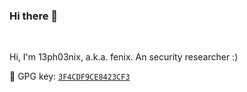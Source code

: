 ### Hi there 👋

<br />

Hi, I'm 13ph03nix, a.k.a. fenix. An security researcher :)

:key: GPG key: [`3F4CDF9CE8423CF3`](https://github.com/13ph03nix.gpg)
